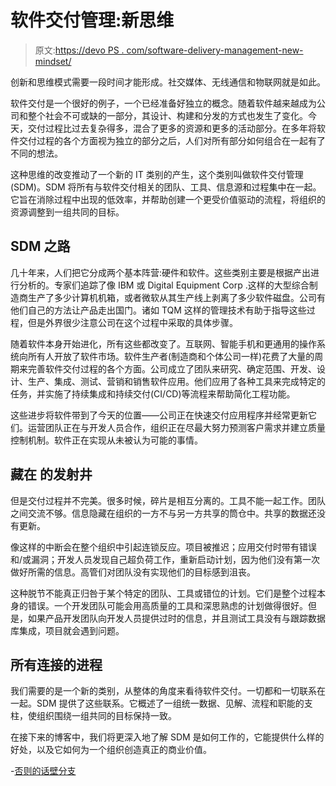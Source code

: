 # 软件交付管理:新思维

> 原文:[https://devo PS . com/software-delivery-management-new-mindset/](https://devops.com/software-delivery-management-new-mindset/)

创新和思维模式需要一段时间才能形成。社交媒体、无线通信和物联网就是如此。

软件交付是一个很好的例子，一个已经准备好独立的概念。随着软件越来越成为公司和整个社会不可或缺的一部分，其设计、构建和分发的方式也发生了变化。今天，交付过程比过去复杂得多，混合了更多的资源和更多的活动部分。在多年将软件交付过程的各个方面视为独立的部分之后，人们对所有部分如何组合在一起有了不同的想法。

这种思维的改变推动了一个新的 IT 类别的产生，这个类别叫做软件交付管理(SDM)。SDM 将所有与软件交付相关的团队、工具、信息源和过程集中在一起。它旨在消除过程中出现的低效率，并帮助创建一个更受价值驱动的流程，将组织的资源调整到一组共同的目标。

## **SDM 之路**

几十年来，人们把它分成两个基本阵营:硬件和软件。这些类别主要是根据产出进行分析的。专家们追踪了像 IBM 或 Digital Equipment Corp .这样的大型综合制造商生产了多少计算机机箱，或者微软从其生产线上剥离了多少软件磁盘。公司有他们自己的方法让产品走出国门。诸如 TQM 这样的管理技术有助于指导这些过程，但是外界很少注意公司在这个过程中采取的具体步骤。

随着软件本身开始进化，所有这些都改变了。互联网、智能手机和更通用的操作系统向所有人开放了软件市场。软件生产者(制造商和个体公司一样)花费了大量的周期来完善软件交付过程的各个方面。公司成立了团队来研究、确定范围、开发、设计、生产、集成、测试、营销和销售软件应用。他们应用了各种工具来完成特定的任务，并实施了持续集成和持续交付(CI/CD)等流程来帮助简化工程功能。

这些进步将软件带到了今天的位置——公司正在快速交付应用程序并经常更新它们。运营团队正在与开发人员合作，组织正在尽最大努力预测客户需求并建立质量控制机制。软件正在实现从未被认为可能的事情。

## **藏在** 的发射井

但是交付过程并不完美。很多时候，碎片是相互分离的。工具不能一起工作。团队之间交流不够。信息隐藏在组织的一方不与另一方共享的筒仓中。共享的数据还没有更新。

像这样的中断会在整个组织中引起连锁反应。项目被推迟；应用交付时带有错误和/或漏洞；开发人员发现自己超负荷工作，重新启动计划，因为他们没有第一次做好所需的信息。高管们对团队没有实现他们的目标感到沮丧。

这种脱节不能真正归咎于某个特定的团队、工具或错位的计划。它们是整个过程本身的错误。一个开发团队可能会用高质量的工具和深思熟虑的计划做得很好。但是，如果产品开发团队向开发人员提供过时的信息，并且测试工具没有与跟踪数据库集成，项目就会遇到问题。

## **所有连接的进程**

我们需要的是一个新的类别，从整体的角度来看待软件交付。一切都和一切联系在一起。SDM 提供了这些联系。它概述了一组统一数据、见解、流程和职能的支柱，使组织围绕一组共同的目标保持一致。

在接下来的博客中，我们将更深入地了解 SDM 是如何工作的，它能提供什么样的好处，以及它如何为一个组织创造真正的商业价值。

-[否则的话壁分支](https://devops.com/author/anders-wallgren/)